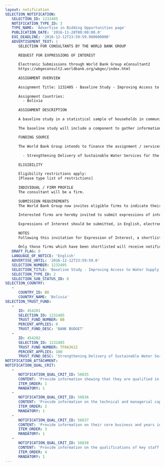 ```yaml
---
layout: notification
SELECTION_NOTIFICATION: 
   SELECTION_ID: 1232405
   NOTIFICATION_TYPE_ID: 3
   TYPE_NAME: 'Advertise in Bidding Opportunities page'
   PUBLICATION_DATE: '2016-11-28T00:00:00.0'
   EOI_DEADLINE: '2016-12-12T23:59:59.900000000'
   ADVERTISEMENT_TEXT: |
      SELECTION FOR CONSULTANTS BY THE WORLD BANK GROUP
      
      REQUEST FOR EXPRESSIONS OF INTEREST
      
      Electronic Submissions through World Bank Group eConsultant2
      https://wbgeconsult2.worldbank.org/wbgec/index.html
      
      ASSIGNMENT OVERVIEW
      
      Assignment Title: 1232405 - Baseline Study - Improving Access to Water Supply, Energy and Irrigation in Rural Areas Project
      
      Assignment Countries:
        - Bolivia
      
      ASSIGNMENT DESCRIPTION
      
      A baseline study in a statistical sample of households in communities targeted under the 'Improving Access to Water Supply, Energy and Irrigation in Rural Areas Project' will be carried out with funding provided by a WB Technical Assistance Programme, in selected communities and municipalities in the Departments of Chuquisaca, Potosi, Cochabamba and Oruro. The baseline data will provide inputs for the Project design, including the implementation strategy in its water supply, energy and irrigation components; and the design of the community development and behavior change activities. The study will also set a baseline to monitor the project results and adjust its design and implementation if needed.
      
      The baseline study will include a component to gather information on the quality, access and reliability of all (100%) water supply facilities operating in selected municipalities of the Project that will feed into the Sistema de Informacion de Agua y Saneamiento (SIASAR) database.
      
      FUNDING SOURCE
      
      The World Bank Group intends to finance the assignment / services described below under the following:
      
        - Strengthening Delivery of Sustainable Water Services for the Most Disadvantaged in Bolivia
      
      ELIGIBILITY
      
      Eligibility restrictions apply:
      [Please type list of restrictions]
      
      INDIVIDUAL / FIRM PROFILE
      The consultant will be a firm. 
      
      SUBMISSION REQUIREMENTS
      The World Bank Group now invites eligible firms to indicate their interest in providing the services.  Interested firms must provide information indicating that they are qualified to perform the services (brochures, description of similar assignments, experience in similar conditions, availability of appropriate skills among staff, etc. for firms; CV and cover letter for individuals).  Please note that the total size of all attachments should be less than 5MB.  Consultants may associate to enhance their qualifications.
      
      Interested firms are hereby invited to submit expressions of interest.
      
      Expressions of Interest should be submitted, in English, electronically through World Bank Group eConsultant2 (https://wbgeconsult2.worldbank.org/wbgec/index.html)
      
      NOTES
      Following this invitation for Expression of Interest, a shortlist of qualified firms will be formally invited to submit proposals. Shortlisting and selection will be subject to the availability of funding.
      
      Only those firms which have been shortlisted will receive notification. No debrief will be provided to firms which have not been shortlisted.
   DRAFT_FLAG: 0
   LANGUAGE_OF_NOTICE: 'English'
   ADVERTISE_UNTIL: '2016-12-12T23:59:59.0'
   SELECTION_NUMBER: 1232405
   SELECTION_TITLE: 'Baseline Study - Improving Access to Water Supply, Energy and Irrigation in Rural Areas Project'
   SELECTION_TYPE_ID: 2
   SELECTION_SUB_STATUS_ID: 8
SELECTION_COUNTRY: 
   - 
      COUNTRY_ID: BO
      COUNTRY_NAME: 'Bolivia'
SELECTION_TRUST_FUND: 
   - 
      ID: 454201
      SELECTION_ID: 1232405
      TRUST_FUND_NUMBER: BB
      PERCENT_APPLIES: 0
      TRUST_FUND_DESC: 'BANK BUDGET'
   - 
      ID: 454202
      SELECTION_ID: 1232405
      TRUST_FUND_NUMBER: TF0A3622
      PERCENT_APPLIES: 100
      TRUST_FUND_DESC: 'Strengthening Delivery of Sustainable Water Services for the Most Disadvantaged in Bolivia'
NOTIFICATION_ATTACHMENT: 
NOTIFICATION_QUAL_CRIT: 
   - 
      NOTIFICATION_QUAL_CRIT_ID: 56835
      CONTENT: 'Provide information showing that they are qualified in the field of the assignment.'
      ITEM_ORDER: 1
      MANDATORY: 1
   - 
      NOTIFICATION_QUAL_CRIT_ID: 56836
      CONTENT: 'Provide information on the technical and managerial capabilities of the firm.'
      ITEM_ORDER: 2
      MANDATORY: 1
   - 
      NOTIFICATION_QUAL_CRIT_ID: 56837
      CONTENT: 'Provide information on their core business and years in business.'
      ITEM_ORDER: 3
      MANDATORY: 1
   - 
      NOTIFICATION_QUAL_CRIT_ID: 56838
      CONTENT: 'Provide information on the qualifications of key staff.'
      ITEM_ORDER: 4
      MANDATORY: 1
---
```


